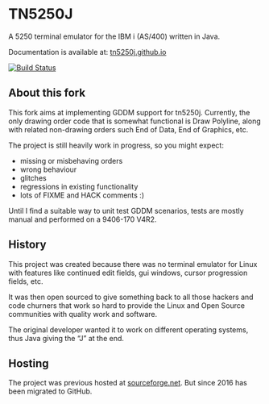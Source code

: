 # TN5250J
A 5250 terminal emulator for the IBM i (AS/400) written in Java.

Documentation is available at: [tn5250j.github.io](https://tn5250j.github.io/)

[![Build Status](https://travis-ci.org/tn5250j/tn5250j.svg?branch=travis)](https://travis-ci.org/tn5250j/tn5250j)

## About this fork
This fork aims at implementing GDDM support for tn5250j.
Currently, the only drawing order code that is somewhat functional is Draw Polyline, along with related non-drawing
orders such End of Data, End of Graphics, etc.

The project is still heavily work in progress, so you might expect:
- missing or misbehaving orders
- wrong behaviour
- glitches
- regressions in existing functionality
- lots of FIXME and HACK comments :)

Until I find a suitable way to unit test GDDM scenarios, tests are mostly manual and performed on a 9406-170 V4R2.

## History

This project was created because there was no terminal emulator for Linux with features like continued edit fields, gui windows, cursor progression fields, etc.

It was then open sourced to give something back to all those hackers and code churners that work so hard to provide the Linux and Open Source communities with quality work and software.

The original developer wanted it to work on different operating systems, thus Java giving the “J” at the end.

## Hosting

The project was previous hosted at [sourceforge.net](https://sourceforge.net/projects/tn5250j/). But since 2016 has been migrated to GitHub.
